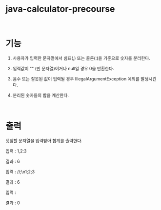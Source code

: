 # java-calculator-precourse

<br>

# 기능

1. 사용자가 입력한 문자열에서 쉼표(,) 또는 콜론(:)을 기준으로 숫자를 분리한다.
   
2. 입력값이 "" (빈 문자열)이거나 null일 경우 0을 반환한다.

3. 음수 또는 잘못된 값이 입력될 경우 IllegalArgumentException 예외를 발생시킨다.

4. 분리된 숫자들의 합을 계산한다.

<br>

# 출력

덧셈할 문자열을 입력받아 합계를 출력한다.

입력 : 1,2:3 

결과 : 6

입력 : //;\n1;2;3

결과 : 6

입력 : 

결과 : 0
